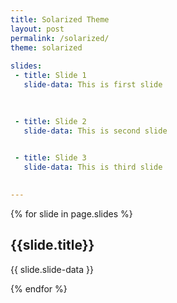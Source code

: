 ```yaml
---
title: Solarized Theme
layout: post
permalink: /solarized/
theme: solarized
 
slides:
 - title: Slide 1
   slide-data: This is first slide

 
     
 - title: Slide 2
   slide-data: This is second slide

   
 - title: Slide 3
   slide-data: This is third slide

   
---
```


{% for slide in page.slides %}
                    
<section data-background="{% if slide.background %}{{slide.background}}{% else %}{{page.background}}{% endif %}"><h1>{{slide.title}}</h1>{{ slide.slide-data }}</section>
                    
{% endfor %}
    
